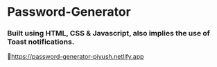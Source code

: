 # Password-Generator
### Built using HTML, CSS & Javascript, also implies the use of Toast notifications.
🔗https://password-generator-piyush.netlify.app
